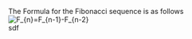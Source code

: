 The Formula for the Fibonacci sequence is as follows </br>
![F_{n}=F_{n-1}-F_{n-2}](https://render.githubusercontent.com/render/math?math=F_%7Bn%7D%3DF_%7Bn-1%7D-F_%7Bn-2%7D) </br>
sdf
